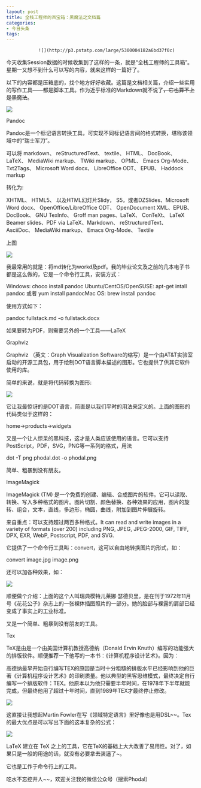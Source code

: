 ```yaml
---
layout: post
title: 全栈工程师的百宝箱：黑魔法之文档篇
categories:
- 今日头条
tags:
---
```

				![](http://p3.pstatp.com/large/5300004182a6bd37f0c)

今天收集Session数据的时候收集到了这样的一条，就是“全栈工程师的工具箱”。星期一又想不到什么可以写的内容，就来这样的一篇好了。

以下的内容都是压箱底的，找个地方好好收藏。这篇是文档相关篇，介绍一些实用的写作工具——都是脚本工具。作为近乎标准的Markdown就不说了~~，它也算不上是黑魔法~~。

![](http://p1.pstatp.com/large/52c0004122a91e72775)



Pandoc



Pandoc是一个标记语言转换工具，可实现不同标记语言间的格式转换，堪称该领域中的“瑞士军刀”。

可以将 markdown、 reStructuredText、 textile、 HTML、 DocBook、 LaTeX、 MediaWiki markup、 TWiki markup、 OPML、 Emacs Org-Mode、 Txt2Tags、 Microsoft Word docx、 LibreOffice ODT、 EPUB、 Haddock markup

转化为:

XHTML、 HTML5、 以及HTML幻灯片Slidy， S5，或者DZSlides、Microsoft Word docx、 OpenOffice/LibreOffice ODT、 OpenDocument XML、EPUB、DocBook、 GNU TexInfo、 Groff man pages、LaTeX、 ConTeXt、 LaTeX Beamer slides、PDF via LaTeX、Markdown、 reStructuredText、 AsciiDoc、 MediaWiki markup、 Emacs Org-Mode、 Textile

上图

![](http://p3.pstatp.com/large/52d00041274686ac93d)

我最常用的就是：将md转化为workd及pdf。我的毕业论文及之前的几本电子书都是这么做的，它是一个命令行工具，安装方式：

Windows: choco install pandoc Ubuntu/CentOS/OpenSUSE: apt-get intall pandoc 或者 yum install pandocMac OS: brew install pandoc

使用方式如下：

pandoc fullstack.md -o fullstack.docx

如果要转为PDF，则需要另外的一个工具——LaTeX

Graphviz

Graphviz （英文：Graph Visualization Software的缩写）是一个由AT&T实验室启动的开源工具包，用于绘制DOT语言脚本描述的图形。它也提供了供其它软件使用的库。

简单的来说，就是将代码转换为图形:

![](http://p3.pstatp.com/large/52c000412b1036b4d17)

它让我最惊讶的是DOT语言，简直是以我们平时的用法来定义的。上面的图形的代码类似于这样的：

home->products->widgets

又是一个让人惊呆的黑科技，这才是人类应该使用的语言。它可以支持PostScript，PDF，SVG，PNG等一系列的格式，用法

dot -T png phodal.dot -o phodal.png

简单、粗暴到没有朋友。

ImageMagick



ImageMagick (TM) 是一个免费的创建、编辑、合成图片的软件。它可以读取、转换、写入多种格式的图片。图片切割、颜色替换、各种效果的应用，图片的旋转、组合，文本，直线，多边形，椭圆，曲线，附加到图片伸展旋转。

来自重点：可以支持超过两百多种格式。It can read and write images in a variety of formats (over 200) including PNG, JPEG, JPEG-2000, GIF, TIFF, DPX, EXR, WebP, Postscript, PDF, and SVG.

它提供了一个命令行工具叫：convert，这可以自由地转换图片的形式，如：

convert image.jpg image.png

还可以加各种效果，如：

![](http://p3.pstatp.com/large/52f0004154e72590040)

顺便做个介绍：上面的这个人叫瑞典模特儿莱娜·瑟德贝里，是在刊于1972年11月号《花花公子》杂志上的一张裸体插图照片的一部分。她的脸部与裸露的肩部已经变成了事实上的工业标准。

又是一个简单、粗暴到没有朋友的工具。

Tex

TeX是由是一个由美国计算机教授高德纳（Donald Ervin Knuth）编写的功能强大的排版软件。顺便推荐一下他写的一本书：《计算机程序设计艺术》。因为：

高德纳最早开始自行编写TEX的原因是当时十分粗糙的排版水平已经影响到他的巨著《计算机程序设计艺术》的印刷质量。他以典型的黑客思维模式，最终决定自行编写一个排版软件：TEX。他原本以为他只需要半年时间，在1978年下半年就能完成，但最终他用了超过十年时间，直到1989年TEX才最终停止修改。

![](http://p3.pstatp.com/large/52f0004154f9a5585ff)

这直接让我想起Martin Fowler在写《领域特定语言》里好像也是用DSL~~。Tex的最大优点是可以写出下面的这本复杂的公式：

![](http://p3.pstatp.com/large/5300004182bb751169d)

LaTeX 建立在 TeX 之上的工具，它在TeX的基础上大大改善了易用性。对了，如果只是一般的用途的话，就没有必要拿去装逼了~。

它也是工作于命令行上的工具。

吃水不忘挖井人~~，欢迎关注我的微信公众号（搜索Phodal）